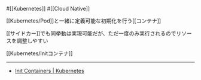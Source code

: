 #[[Kubernetes]] #[[Cloud Native]]

[[Kubernetes/Pod]]と一緒に定義可能な初期化を行う[[コンテナ]]

[[サイドカー]]でも同挙動は実現可能だが、ただ一度のみ実行されるのでリソースを調整しやすい

[[Kubernetes/Initコンテナ]]

---

- [Init Containers | Kubernetes](https://kubernetes.io/docs/concepts/workloads/pods/init-containers/)
